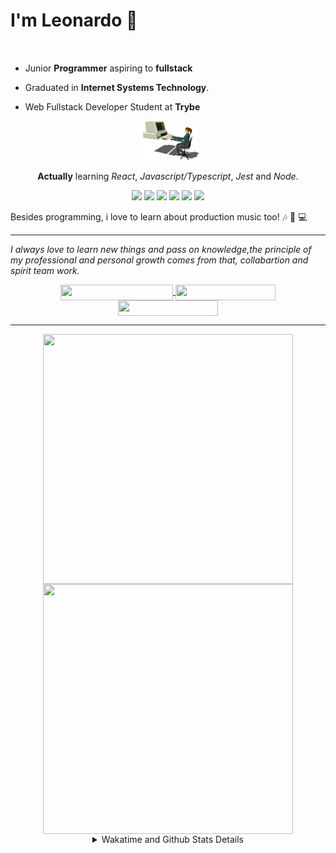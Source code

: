 # I'm Leonardo 🌈
<p align="center">
<img src="https://upload.wikimedia.org/wikipedia/en/thumb/0/05/Flag_of_Brazil.svg/1200px-Flag_of_Brazil.svg.png" width=20 height=15 / >
<img src="https://upload.wikimedia.org/wikipedia/commons/2/2b/Bandeira_do_estado_de_S%C3%A3o_Paulo.svg" width=20 height=15 / >
</p>

- Junior <b>Programmer</b> aspiring to <b>fullstack</b>

- Graduated in <b>Internet Systems Technology</b>.

- Web Fullstack Developer Student at <b>Trybe</b>

<div align="center">

<img src="./img/computer.gif" width="100px">

**Actually** learning _React_, _Javascript/Typescript_, _Jest_ and  _Node_. 

</div>
       
<p align="center">
<img src="https://badges.aleen42.com/src/react.svg">
<img src="https://badges.aleen42.com/src/redux.svg"> 
<img src="https://badges.aleen42.com/src/javascript.svg">
<img src="https://badges.aleen42.com/src/typescript.svg">
<img src="https://badges.aleen42.com/src/jest_1.svg">
<img src="https://badges.aleen42.com/src/node.svg">
<br>
</p>

Besides programming, i love to learn about production music too! :notes: :musical_keyboard: :computer:

* * *

<i>I always love to learn new things and pass on knowledge,the principle of my professional and personal growth comes from that, collabartion and spirit team work.</i><br>

<div align="center">
       
<a href="https://www.linkedin.com/in/lcds90/">
  <img align="center" src="https://img.shields.io/static/v1?logo=linkedin&label=linkedin&message=lcds90&color=blue&style=for-the-badge" height=25 width=180/>
</a>
<a href="http://lcds.me">
  <img align="center" src="https://img.shields.io/static/v1?&label=Portflio&message=site&color=green&style=for-the-badge" height=25 width=160/>
</a>
<a href="mailto:lcds90@gmail.com">
  <img align="center" src="https://img.shields.io/static/v1?&logo=gmail&label=Send&message=Email&color=red&style=for-the-badge" height=25 width=160/>
</a>
       
</div>

* * *

<div align="center">
<a href="https://github.com/lcds90/">
  <img align="center" src="https://github-readme-stats.vercel.app/api/top-langs/?username=lcds90&langs_count=10&theme=gruvbox&layout=compact&include_all_commits=true" height="400px" width="400px"/>
</a>
<a href="https://wakatime.com/@lcds90">
  <img align="center" src="https://github-readme-stats.vercel.app/api/wakatime?username=lcds90&theme=gruvbox&layout=compact" height="400px" width="400px"/>
</a>
       
<details>
       <summary>Wakatime and Github Stats Details</summary>
       <div align="justify">
              
<!--START_SECTION:waka-->
![Profile Views](http://img.shields.io/badge/Profile%20Views-3-blue)

**🐱 My GitHub Data** 

> 🏆 718 Contributions in the Year 2021
 > 
> 📦 535.2 kB Used in GitHub's Storage 
 > 
> 💼 Opted to Hire
 > 
> 📜 54 Public Repositories 
 > 
> 🔑 38 Private Repositories  
 > 
**I'm a Night 🦉** 

```text
🌞 Morning    80 commits     ████░░░░░░░░░░░░░░░░░░░░░   16.91% 
🌆 Daytime    145 commits    ███████░░░░░░░░░░░░░░░░░░   30.66% 
🌃 Evening    126 commits    ██████░░░░░░░░░░░░░░░░░░░   26.64% 
🌙 Night      122 commits    ██████░░░░░░░░░░░░░░░░░░░   25.79%

```
📅 **I'm Most Productive on Saturday** 

```text
Monday       91 commits     ████░░░░░░░░░░░░░░░░░░░░░   19.24% 
Tuesday      62 commits     ███░░░░░░░░░░░░░░░░░░░░░░   13.11% 
Wednesday    31 commits     █░░░░░░░░░░░░░░░░░░░░░░░░   6.55% 
Thursday     32 commits     █░░░░░░░░░░░░░░░░░░░░░░░░   6.77% 
Friday       55 commits     ███░░░░░░░░░░░░░░░░░░░░░░   11.63% 
Saturday     110 commits    █████░░░░░░░░░░░░░░░░░░░░   23.26% 
Sunday       92 commits     ████░░░░░░░░░░░░░░░░░░░░░   19.45%

```


📊 **This Week I Spent My Time On** 

```text
⌚︎ Time Zone: America/Sao_Paulo

💬 Programming Languages: 
JSX                      17 hrs              ████████████████░░░░░░░░░   65.3% 
JavaScript               3 hrs 24 mins       ███░░░░░░░░░░░░░░░░░░░░░░   13.06% 
CSS                      2 hrs 55 mins       ██░░░░░░░░░░░░░░░░░░░░░░░   11.24% 
Vue.js                   1 hr 8 mins         █░░░░░░░░░░░░░░░░░░░░░░░░   4.41% 
JSON                     48 mins             ░░░░░░░░░░░░░░░░░░░░░░░░░   3.12%

🔥 Editors: 
VS Code                  26 hrs 2 mins       █████████████████████████   100.0%

🐱‍💻 Projects: 
sd-013-a-project-recipes-10 hrs 31 mins      ██████████░░░░░░░░░░░░░░░   40.44% 
webjump-assessment-fronte7 hrs 58 mins       ███████░░░░░░░░░░░░░░░░░░   30.61% 
github-offensive         3 hrs 21 mins       ███░░░░░░░░░░░░░░░░░░░░░░   12.92% 
sd-013-a-project-starwars2 hrs 54 mins       ██░░░░░░░░░░░░░░░░░░░░░░░   11.2% 
sd-013-a-project-tryunfo-1 hr 3 mins         █░░░░░░░░░░░░░░░░░░░░░░░░   4.06%

💻 Operating System: 
Linux                    26 hrs 2 mins       █████████████████████████   100.0%

```

**I Mostly Code in JavaScript** 

```text
JavaScript               33 repos            ██████████░░░░░░░░░░░░░░░   39.76% 
HTML                     14 repos            ████░░░░░░░░░░░░░░░░░░░░░   16.87% 
TypeScript               14 repos            ████░░░░░░░░░░░░░░░░░░░░░   16.87% 
CSS                      6 repos             █░░░░░░░░░░░░░░░░░░░░░░░░   7.23% 
PHP                      5 repos             █░░░░░░░░░░░░░░░░░░░░░░░░   6.02%

```


**Timeline**

![Chart not found](https://raw.githubusercontent.com/lcds90/lcds90/main/charts/bar_graph.png) 


 Last Updated on 02/10/2021
<!--END_SECTION:waka-->
              
              
   </div>
</details>
       
       
</div>
